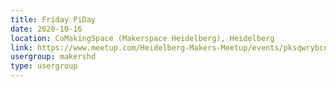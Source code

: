 ```yaml
---
title: Friday PiDay
date: 2020-10-16
location: CoMakingSpace (Makerspace Heidelberg), Heidelberg
link: https://www.meetup.com/Heidelberg-Makers-Meetup/events/pksqwrybcnbvb/
usergroup: makershd
type: usergroup
---
```

